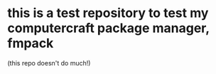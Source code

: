 # this is a test repository to test my computercraft package manager, fmpack
(this repo doesn't do much!)
